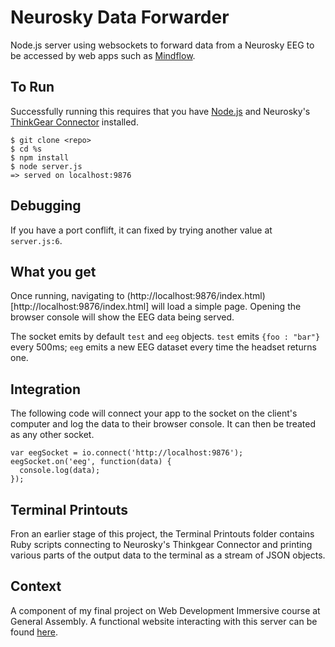 # Neurosky Data Forwarder

Node.js server using websockets to forward data from a Neurosky EEG to be accessed by web apps such as [Mindflow](http://mindflow.jackbush.co/#!/).
 
## To Run

Successfully running this requires that you have [Node.js](https://nodejs.org/) and Neurosky's [ThinkGear Connector](http://developer.neurosky.com/docs/doku.php?id=thinkgear_connector_tgc) installed.

```
$ git clone <repo>
$ cd %s
$ npm install
$ node server.js
=> served on localhost:9876
```

## Debugging

If you have a port conflift, it can fixed by trying another value at `server.js:6`.

## What you get

Once running, navigating to (http://localhost:9876/index.html)[http://localhost:9876/index.html] will load a simple page. Opening the browser console will show the EEG data being served.

The socket emits by default `test` and `eeg` objects. `test` emits `{foo : "bar"}` every 500ms; `eeg` emits a new EEG dataset every time the headset returns one.

## Integration

The following code will connect your app to the socket on the client's computer and log the data to their browser console. It can then be treated as any other socket.

```
var eegSocket = io.connect('http://localhost:9876');
eegSocket.on('eeg', function(data) {
  console.log(data);
});
```

## Terminal Printouts

Fron an earlier stage of this project, the Terminal Printouts folder contains Ruby scripts connecting to Neurosky's Thinkgear Connector and printing various parts of the output data to the terminal as a stream of JSON objects.

## Context

A component of my final project on Web Development Immersive course at General Assembly. A functional website interacting with this server can be found [here](http://mindflow.jackbush.co/#!/).